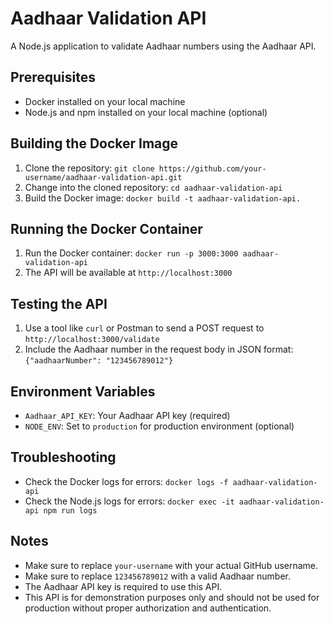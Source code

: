 # Aadhaar Validation API

A Node.js application to validate Aadhaar numbers using the Aadhaar API.

## Prerequisites

* Docker installed on your local machine
* Node.js and npm installed on your local machine (optional)

## Building the Docker Image

1. Clone the repository: `git clone https://github.com/your-username/aadhaar-validation-api.git`
2. Change into the cloned repository: `cd aadhaar-validation-api`
3. Build the Docker image: `docker build -t aadhaar-validation-api.`

## Running the Docker Container

1. Run the Docker container: `docker run -p 3000:3000 aadhaar-validation-api`
2. The API will be available at `http://localhost:3000`

## Testing the API

1. Use a tool like `curl` or Postman to send a POST request to `http://localhost:3000/validate`
2. Include the Aadhaar number in the request body in JSON format: `{"aadhaarNumber": "123456789012"}`

## Environment Variables

* `Aadhaar_API_KEY`: Your Aadhaar API key (required)
* `NODE_ENV`: Set to `production` for production environment (optional)

## Troubleshooting

* Check the Docker logs for errors: `docker logs -f aadhaar-validation-api`
* Check the Node.js logs for errors: `docker exec -it aadhaar-validation-api npm run logs`

## Notes

* Make sure to replace `your-username` with your actual GitHub username.
* Make sure to replace `123456789012` with a valid Aadhaar number.
* The Aadhaar API key is required to use this API.
* This API is for demonstration purposes only and should not be used for production without proper authorization and authentication.
